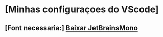 # [Minhas configuraçoes do VScode]

## [Font necessaria:] [Baixar JetBrainsMono](https://download-cdn.jetbrains.com/fonts/JetBrainsMono-2.304.zip?_gl=1*3e6o5v*_ga*MTgwODE5NzU1Mi4xNzA4MjE0ODkw*_ga_9J976DJZ68*MTcwODIxNDg4OS4xLjAuMTcwODIxNDg5MS4wLjAuMA..&_ga=2.180717984.680254643.1708214890-1808197552.1708214890)
